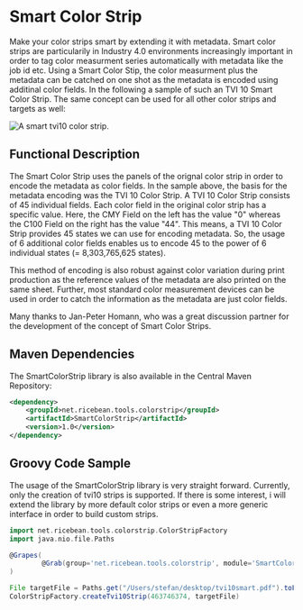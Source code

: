 # Smart Color Strip
Make your color strips smart by extending it with metadata. Smart color strips are particularily in Industry 4.0 environments increasingly important in order to tag color measurment series automatically with metadata like the job id etc. Using a Smart Color Stip, the color measurment plus the metadata can be catched on one shot as the metadata is encoded using additinal color fields. In the following a sample of such an TVI 10 Smart Color Strip. The same concept can be used for all other color strips and targets as well:

![A smart tvi10 color strip.](https://github.com/ricebean-net/SmartColorStrip/blob/master/docs/smart-color-strip.png?raw=true "A smart tvi10 color strip.")

## Functional Description
The Smart Color Strip uses the panels of the orignal color strip in order to encode the metadata as color fields. In the sample above, the basis for the metadata encoding was the TVI 10 Color Strip. A TVI 10 Color Strip consists of 45 individual fields. Each color field in the original color strip has a specific value. Here, the CMY Field on the left has the value "0" whereas the C100 Field on the right has the value "44". This means, a TVI 10 Color Strip provides 45 states we can use for encoding metadata. So, the usage of 6 additional color fields enables us to encode 45 to the power of 6 individual states (= 8,303,765,625 states).

This method of encoding is also robust against color variation during print production as the reference values of the metadata are also printed on the same sheet. Further, most standard color measurement devices can be used in order to catch the information as the metadata are just color fields.

Many thanks to Jan-Peter Homann, who was a great discussion partner for the development of the concept of Smart Color Strips.


## Maven Dependencies
The SmartColorStrip library is also available in the Central Maven Repository:

```xml
<dependency>
    <groupId>net.ricebean.tools.colorstrip</groupId>
    <artifactId>SmartColorStrip</artifactId>
    <version>1.0</version>
</dependency>
```

## Groovy Code Sample
The usage of the SmartColorStrip library is very straight forward. Currently, only the creation of tvi10 strips is supported. If there is some interest, i will extend the library by more default color strips or even a more generic interface in order to build custom strips.

```groovy
import net.ricebean.tools.colorstrip.ColorStripFactory
import java.nio.file.Paths

@Grapes(
        @Grab(group='net.ricebean.tools.colorstrip', module='SmartColorStrip', version='1.0')
)

File targetFile = Paths.get("/Users/stefan/desktop/tvi10smart.pdf").toFile()
ColorStripFactory.createTvi10Strip(463746374, targetFile)
```
